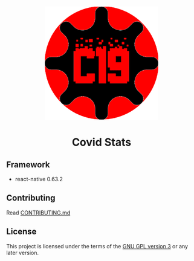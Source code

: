 <p align = "center">
  <img alt="covidstats" src="src/Assets/Icons/CovidStatusIcon.png" width="300">
</p>

<h1 align = "center">Covid Stats</h1>

## Framework

- react-native 0.63.2

## Contributing

Read [CONTRIBUTING.md](/CONTRIBUTING.md)

## License

This project is licensed under the terms of the [GNU GPL version 3](/LICENSE) or any later version.
